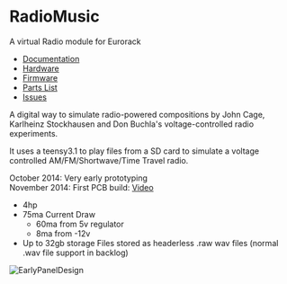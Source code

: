 RadioMusic
==========

A virtual Radio module for Eurorack 

- [Documentation](https://github.com/TomWhitwell/RadioMusic/wiki)
- [Hardware](https://github.com/TomWhitwell/RadioMusic/tree/master/RadioMusicHardware)
- [Firmware](https://github.com/TomWhitwell/RadioMusic/tree/master/RadioMusic)
- [Parts List](https://github.com/TomWhitwell/RadioMusic/wiki/BOM---Parts-List)
- [Issues](https://github.com/TomWhitwell/RadioMusic/issues)

A digital way to simulate radio-powered compositions by John Cage, Karlheinz Stockhausen and Don Buchla's voltage-controlled radio experiments. 

It uses a teensy3.1 to play files from a SD card to simulate a voltage controlled AM/FM/Shortwave/Time Travel radio. 


October 2014: Very early prototyping  
November 2014: First PCB build: [Video](http://instagram.com/p/vCNc37DmSj/)

<ul>
<li>4hp 
<li>75ma Current Draw 
<ul>
<li>60ma from 5v regulator
<li>8ma from -12v</ul>
<li>Up to 32gb storage
<il>Files stored as headerless .raw wav files (normal .wav file support in backlog)
</ul>


![EarlyPanelDesign](https://raw.githubusercontent.com/TomWhitwell/RadioMusic/master/Collateral/img.png)


